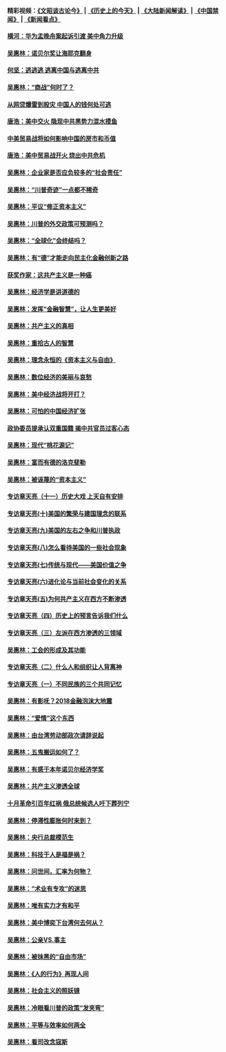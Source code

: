 #### 精彩视频：[《文昭谈古论今》](http://45.76.195.252/wenzhao) | [《历史上的今天》](http://45.76.195.252/today-in-history) | [《大陆新闻解读》](http://45.76.195.252/ntdtv-comedy) | [《中国禁闻》](http://45.76.195.252/ntdtv-news) | [《新闻看点》](http://45.76.195.252/news-insight) 

 #### [横河：华为孟晚舟案起诉引渡 美中角力升级](../pages/nsc423/n11027230.md?t=02122131) 

#### [吴惠林：诺贝尔奖让海耶克翻身](../pages/nsc423/n10890049.md?t=02122131) 

#### [何坚：逃逃逃 逃离中国与逃离中共](../pages/nsc423/n10592891.md?t=02122131) 

#### [吴惠林：“商战”何时了？](../pages/nsc423/n10573558.md?t=02122131) 

#### [从网贷爆雷到股灾 中国人的钱何处可逃](../pages/nsc423/n10572800.md?t=02122131) 

#### [唐浩：美中交火 隐现中共黑势力混水摸鱼](../pages/nsc423/n10544040.md?t=02122131) 

#### [中美贸易战将如何影响中国的房市和币值](../pages/nsc423/n10543697.md?t=02122131) 

#### [唐浩：美中贸易战开火 烧出中共危机](../pages/nsc423/n10540126.md?t=02122131) 

#### [吴惠林：企业家是否应负较多的“社会责任”](../pages/nsc423/n10535022.md?t=02122131) 

#### [吴惠林：“川普奇迹”一点都不稀奇](../pages/nsc423/n10512808.md?t=02122131) 

#### [吴惠林：平议“修正资本主义”](../pages/nsc423/n10495724.md?t=02122131) 

#### [吴惠林：川普的外交政策可预测吗？](../pages/nsc423/n10462387.md?t=02122131) 

#### [吴惠林：“全球化”会终结吗？](../pages/nsc423/n10452838.md?t=02122131) 

#### [吴惠林：有“德”才能走向民主化金融创新之路](../pages/nsc423/n10432292.md?t=02122131) 

#### [获奖作家：这共产主义是一种癌](../pages/nsc423/n10431541.md?t=02122131) 

#### [吴惠林：经济学是讲道德的](../pages/nsc423/n10398014.md?t=02122131) 

#### [吴惠林：发挥“金融智慧”，让人生更美好](../pages/nsc423/n10375019.md?t=02122131) 

#### [吴惠林：共产主义的真相](../pages/nsc423/n10351394.md?t=02122131) 

#### [吴惠林：重拾古人的智慧](../pages/nsc423/n10337691.md?t=02122131) 

#### [吴惠林：理念永恒的《资本主义与自由》](../pages/nsc423/n10316274.md?t=02122131) 

#### [吴惠林：数位经济的美丽与哀愁](../pages/nsc423/n10292946.md?t=02122131) 

#### [吴惠林：美中经济战将开打？](../pages/nsc423/n10258825.md?t=02122131) 

#### [吴惠林：可怕的中国经济扩张](../pages/nsc423/n10219147.md?t=02122131) 

#### [政协委员提承认双重国籍 揭中共官员过客心态](../pages/nsc423/n10208809.md?t=02122131) 

#### [吴惠林：现代“桃花源记”](../pages/nsc423/n10185234.md?t=02122131) 

#### [吴惠林：富而有德的洛克斐勒](../pages/nsc423/n10142264.md?t=02122131) 

#### [吴惠林：被诬蔑的“资本主义”](../pages/nsc423/n10124816.md?t=02122131) 

#### [专访章天亮（十一）历史大戏 上天自有安排](../pages/nsc423/n10094905.md?t=02122131) 

#### [专访章天亮(十)美国的繁荣与建国理念的联系](../pages/nsc423/n10094899.md?t=02122131) 

#### [专访章天亮(九)美国的左右之争和川普执政](../pages/nsc423/n10094889.md?t=02122131) 

#### [专访章天亮(八)怎么看待美国的一些社会现象](../pages/nsc423/n10094857.md?t=02122131) 

#### [专访章天亮(七)传统与现代——美国价值之争](../pages/nsc423/n10093140.md?t=02122131) 

#### [专访章天亮(六)进化论与当前社会变化的关系](../pages/nsc423/n10092036.md?t=02122131) 

#### [专访章天亮(五)为何共产主义在西方不断渗透](../pages/nsc423/n10083620.md?t=02122131) 

#### [专访章天亮（四）历史上的预言告诉我们什么](../pages/nsc423/n10083606.md?t=02122131) 

#### [专访章天亮（三）左派在西方渗透的三领域](../pages/nsc423/n10081115.md?t=02122131) 

#### [吴惠林：工会的形成及其功能](../pages/nsc423/n10080633.md?t=02122131) 

#### [专访章天亮（二）什么人和组织让人背离神](../pages/nsc423/n10076637.md?t=02122131) 

#### [专访章天亮（一）不同民族的三个共同记忆](../pages/nsc423/n10074188.md?t=02122131) 

#### [吴惠林：有影呒？2018金融泡沫大地震](../pages/nsc423/n10040534.md?t=02122131) 

#### [吴惠林：“爱情”这个东西](../pages/nsc423/n10019423.md?t=02122131) 

#### [吴惠林：由台湾劳动部政次请辞说起](../pages/nsc423/n9979679.md?t=02122131) 

#### [吴惠林：五鬼搬运如何了？](../pages/nsc423/n9925338.md?t=02122131) 

#### [吴惠林：有感于本年诺贝尔经济学奖](../pages/nsc423/n9871883.md?t=02122131) 

#### [吴惠林：共产主义渗透全球](../pages/nsc423/n9812748.md?t=02122131) 

#### [十月革命引百年红祸 俄总统候选人吁下葬列宁](../pages/nsc423/n9810182.md?t=02122131) 

#### [吴惠林：停滞性膨胀何时来到？](../pages/nsc423/n9764136.md?t=02122131) 

#### [吴惠林：央行总裁模范生](../pages/nsc423/n9728134.md?t=02122131) 

#### [吴惠林：科技于人是福是祸？](../pages/nsc423/n9672982.md?t=02122131) 

#### [吴惠林：问世间，汇率为何物？](../pages/nsc423/n9621788.md?t=02122131) 

#### [吴惠林：“术业有专攻”的迷思](../pages/nsc423/n9580363.md?t=02122131) 

#### [吴惠林：唯有实力才有和平](../pages/nsc423/n9529599.md?t=02122131) 

#### [吴惠林：美中博奕下台湾何去何从？](../pages/nsc423/n9483598.md?t=02122131) 

#### [吴惠林：公亲VS.事主](../pages/nsc423/n9425637.md?t=02122131) 

#### [吴惠林：被抹黑的“自由市场”](../pages/nsc423/n9351545.md?t=02122131) 

#### [吴惠林：《人的行为》再现人间](../pages/nsc423/n9296339.md?t=02122131) 

#### [吴惠林：社会主义的照妖镜](../pages/nsc423/n9243460.md?t=02122131) 

#### [吴惠林：冷眼看川普的政策“发夹弯”](../pages/nsc423/n9120684.md?t=02122131) 

#### [吴惠林：平等与效率如何两全](../pages/nsc423/n9075430.md?t=02122131) 

#### [吴惠林：看司改念寇斯](../pages/nsc423/n9024915.md?t=02122131) 

